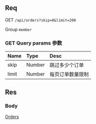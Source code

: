## Req

GET `/api/orders?skip=0&limit=200`

Group `member`


### GET Query params 参数


| Name             | Type     | Desc                              |
|:-----------------|:---------|:----------------------------------|
| skip             | Number   | 跳过多少个订单                      |
| limit            | Number   | 每页订单数量限制                    |







## Res
### Body




[Orders](../Order)